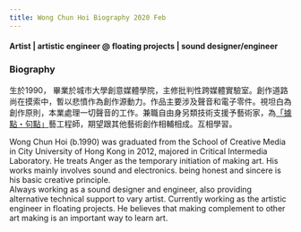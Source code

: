 ```yaml
---
title: Wong Chun Hoi Biography 2020 Feb
---
```


#### Artist | artistic engineer @ floating projects | sound designer/engineer



### **Biography**

生於1990， 畢業於城市大學創意媒體學院，主修批判性跨媒體實驗室。創作道路尚在摸索中，暫以悲憤作為創作源動力。作品主要涉及聲音和電子零件。視坦白為創作原則，本業處理一切聲音的工作。兼職自由身另類技術支援予藝術家，為[「據點・句點」](http://floatingprojectscollective.net/)藝工程師，期望跟其他藝術創作相輔相成。互相學習。

Wong Chun Hoi (b.1990) was graduated from the School of Creative Media in City University of Hong Kong in 2012, majored in Critical Intermedia Laboratory. He treats Anger as the temporary initiation of making art. His works mainly involves sound and electronics. being honest and sincere is his basic creative principle.  
Always working as a sound designer and engineer, also providing alternative technical support to vary artist. Currently working as the artistic engineer in floating projects. He believes that making complement to other art making is an important way to learn art.
